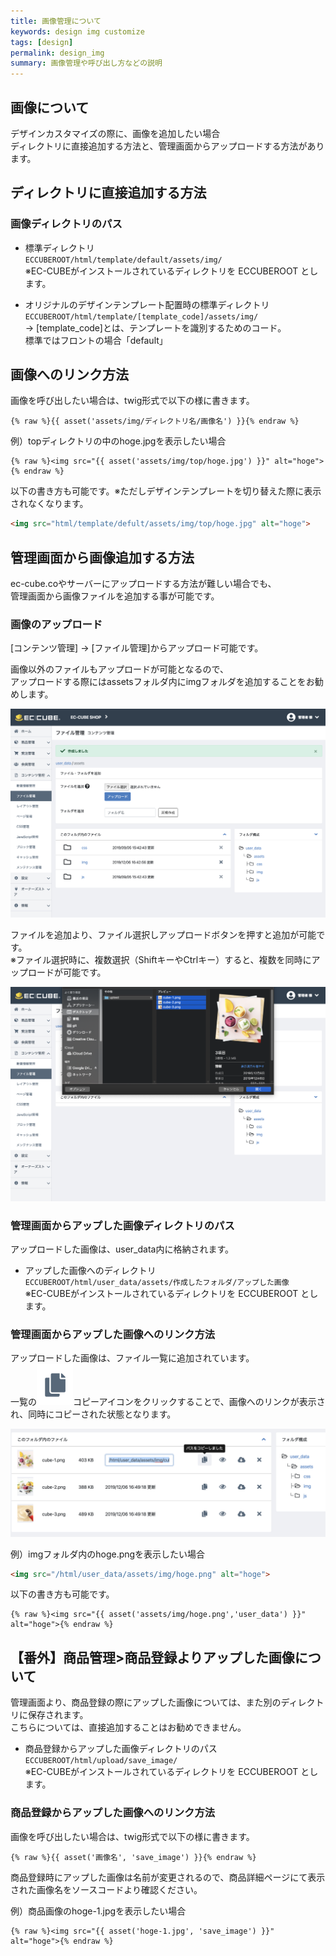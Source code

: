 ```yaml
---
title: 画像管理について
keywords: design img customize
tags: [design]
permalink: design_img
summary: 画像管理や呼び出し方などの説明
---
```


## 画像について
デザインカスタマイズの際に、画像を追加したい場合<br>
ディレクトリに直接追加する方法と、管理画面からアップロードする方法があります。

## ディレクトリに直接追加する方法

### 画像ディレクトリのパス

- 標準ディレクトリ<br>
    `ECCUBEROOT/html/template/default/assets/img/`<br>
    ※EC-CUBEがインストールされているディレクトリを ECCUBEROOT とします。

- オリジナルのデザインテンプレート配置時の標準ディレクトリ<br>
    `ECCUBEROOT/html/template/[template_code]/assets/img/`<br>
    → [template_code]とは、テンプレートを識別するためのコード。<br>
    標準ではフロントの場合「default」


## 画像へのリンク方法
画像を呼び出したい場合は、twig形式で以下の様に書きます。
```twig
{% raw %}{{ asset('assets/img/ディレクトリ名/画像名') }}{% endraw %}
```

例）topディレクトリの中のhoge.jpgを表示したい場合
```twig
{% raw %}<img src="{{ asset('assets/img/top/hoge.jpg') }}" alt="hoge">{% endraw %}
```

以下の書き方も可能です。※ただしデザインテンプレートを切り替えた際に表示されなくなります。
```html
<img src="html/template/defult/assets/img/top/hoge.jpg" alt="hoge">
```

## 管理画面から画像追加する方法
ec-cube.coやサーバーにアップロードする方法が難しい場合でも、<br>管理画面から画像ファイルを追加する事が可能です。

### 画像のアップロード
[コンテンツ管理] -> [ファイル管理]からアップロード可能です。

画像以外のファイルもアップロードが可能となるので、<br>
アップロードする際にはassetsフォルダ内にimgフォルダを追加することをお勧めします。

![フォルダを追加してimgフォルダを表示した図](./images/design/design-img-01.png)

ファイルを追加より、ファイル選択しアップロードボタンを押すと追加が可能です。<br>
※ファイル選択時に、複数選択（ShiftキーやCtrlキー）すると、複数を同時にアップロードが可能です。

![ファイルを追加した図](./images/design/design-img-02.png)



### 管理画面からアップした画像ディレクトリのパス
アップロードした画像は、user_data内に格納されます。

- アップした画像へのディレクトリ<br>
    `ECCUBEROOT/html/user_data/assets/作成したフォルダ/アップした画像`<br>
    ※EC-CUBEがインストールされているディレクトリを ECCUBEROOT とします。

### 管理画面からアップした画像へのリンク方法
アップロードした画像は、ファイル一覧に追加されています。<br>
一覧の![ファイルを追加した図](./images/design/design-img-04.png)コピーアイコンをクリックすることで、画像へのリンクが表示され、同時にコピーされた状態となります。

![ファイルを追加した図](./images/design/design-img-03.png)


例）imgフォルダ内のhoge.pngを表示したい場合
```html
<img src="/html/user_data/assets/img/hoge.png" alt="hoge">
```

以下の書き方も可能です。
```twig
{% raw %}<img src="{{ asset('assets/img/hoge.png','user_data') }}" alt="hoge">{% endraw %}
```


## 【番外】商品管理>商品登録よりアップした画像について
管理画面より、商品登録の際にアップした画像については、また別のディレクトリに保存されます。<br>
こちらについては、直接追加することはお勧めできません。

 - 商品登録からアップした画像ディレクトリのパス<br>
    `ECCUBEROOT/html/upload/save_image/`<br>
    ※EC-CUBEがインストールされているディレクトリを ECCUBEROOT とします。

### 商品登録からアップした画像へのリンク方法
画像を呼び出したい場合は、twig形式で以下の様に書きます。
```twig
{% raw %}{{ asset('画像名', 'save_image') }}{% endraw %}
```
商品登録時にアップした画像は名前が変更されるので、商品詳細ページにて表示された画像名をソースコードより確認ください。

例）商品画像のhoge-1.jpgを表示したい場合
```twig
{% raw %}<img src="{{ asset('hoge-1.jpg', 'save_image') }}" alt="hoge">{% endraw %}
```
